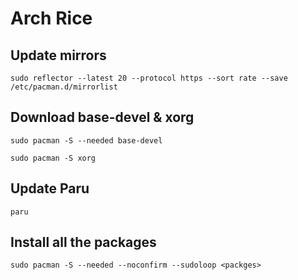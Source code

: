 # Arch Rice


## Update mirrors

    sudo reflector --latest 20 --protocol https --sort rate --save /etc/pacman.d/mirrorlist

## Download base-devel & xorg

    sudo pacman -S --needed base-devel
    
    sudo pacman -S xorg

## Update Paru

    paru

##  Install all the packages

    sudo pacman -S --needed --noconfirm --sudoloop <packges>

